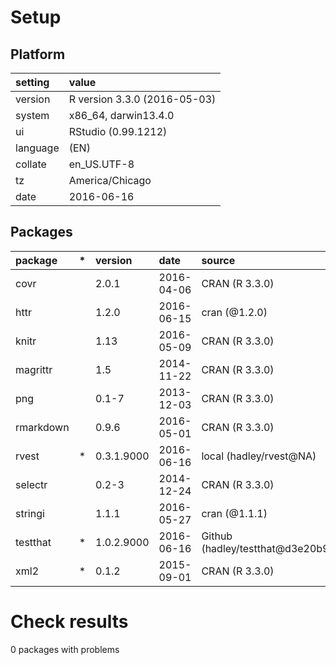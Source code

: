 # Setup

## Platform

|setting  |value                        |
|:--------|:----------------------------|
|version  |R version 3.3.0 (2016-05-03) |
|system   |x86_64, darwin13.4.0         |
|ui       |RStudio (0.99.1212)          |
|language |(EN)                         |
|collate  |en_US.UTF-8                  |
|tz       |America/Chicago              |
|date     |2016-06-16                   |

## Packages

|package   |*  |version    |date       |source                           |
|:---------|:--|:----------|:----------|:--------------------------------|
|covr      |   |2.0.1      |2016-04-06 |CRAN (R 3.3.0)                   |
|httr      |   |1.2.0      |2016-06-15 |cran (@1.2.0)                    |
|knitr     |   |1.13       |2016-05-09 |CRAN (R 3.3.0)                   |
|magrittr  |   |1.5        |2014-11-22 |CRAN (R 3.3.0)                   |
|png       |   |0.1-7      |2013-12-03 |CRAN (R 3.3.0)                   |
|rmarkdown |   |0.9.6      |2016-05-01 |CRAN (R 3.3.0)                   |
|rvest     |*  |0.3.1.9000 |2016-06-16 |local (hadley/rvest@NA)          |
|selectr   |   |0.2-3      |2014-12-24 |CRAN (R 3.3.0)                   |
|stringi   |   |1.1.1      |2016-05-27 |cran (@1.1.1)                    |
|testthat  |*  |1.0.2.9000 |2016-06-16 |Github (hadley/testthat@d3e20b9) |
|xml2      |*  |0.1.2      |2015-09-01 |CRAN (R 3.3.0)                   |

# Check results
0 packages with problems


